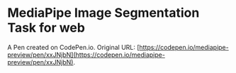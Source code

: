 # MediaPipe Image Segmentation Task for web

A Pen created on CodePen.io. Original URL: [https://codepen.io/mediapipe-preview/pen/xxJNjbN](https://codepen.io/mediapipe-preview/pen/xxJNjbN).

